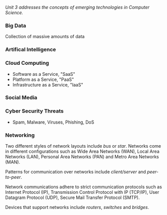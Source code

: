 _Unit 3 addresses the concepts of emerging technologies in Computer Science._

### Big Data
Collection of massive amounts of data
### Artifical Intelligence
### Cloud Computing
*	Software as a Service, "SaaS"
*	Platform as a Service, "PaaS"
*	Infrastructure as a Service, "IaaS"
### Social Media

### Cyber Security Threats
-	Spam, Malware, Viruses, Phishing, DoS

### Networking
 
  Two different styles of network layouts include *bus* or *star*. Networks come in different configurations such as Wide Area Networks (WAN), Local Area Networks (LAN), Personal Area Networks (PAN) and Metro Area Networks (MAN).

  Patterns for communication over networks include _client/server_ and _peer-to-peer_.  

  Network communications adhere to strict communication protocols such as Internet Protocol (IP), Transmission Control Protocol with IP (TCP/IP), User Datagram Protocol (UDP), Secure Mail Transfer Protocol (SMTP).

  Devices that support networks include *routers*, *switches* and *bridges*.
